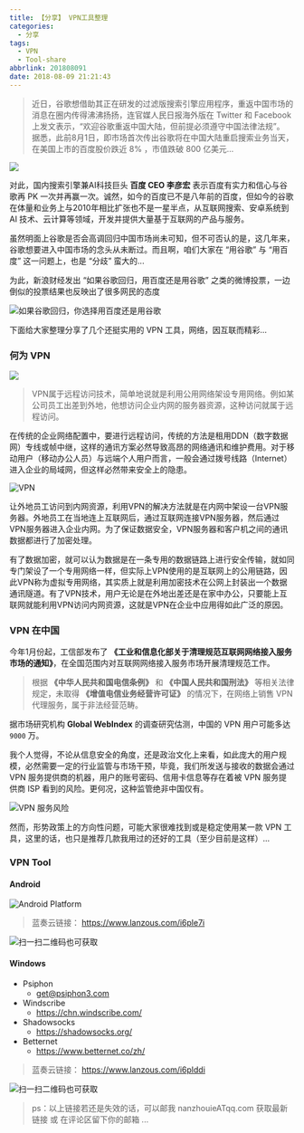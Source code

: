 ```yaml
---
title: 【分享】 VPN工具整理
categories:
  - 分享
tags:
  - VPN
  - Tool-share
abbrlink: 201808091
date: 2018-08-09 21:21:43
---
```


> 近日，谷歌想借助其正在研发的过滤版搜索引擎应用程序，重返中国市场的消息在圈内传得沸沸扬扬，连官媒人民日报海外版在 Twitter 和 Facebook 上发文表示，“欢迎谷歌重返中国大陆，但前提必须遵守中国法律法规”。
> 据悉，此前8月1日，即市场首次传出谷歌将在中国大陆重启搜索业务当天，在美国上市的百度股价跌近 8% ，市值跌破 800 亿美元...

![](https://i.loli.net/2019/02/24/5c72a44229b2d.png)

对此，国内搜索引擎兼AI科技巨头 **百度 CEO 李彦宏** 表示百度有实力和信心与谷歌再 PK 一次并再赢一次。诚然，如今的百度已不是八年前的百度，但如今的谷歌在体量和业务上与2010年相比扩张也不是一星半点，从互联网搜索、安卓系统到 AI 技术、云计算等领域，开发并提供大量基于互联网的产品与服务。

虽然明面上谷歌是否会高调回归中国市场尚未可知，但不可否认的是，这几年来，谷歌想要进入中国市场的念头从未断过。而且啊，咱们大家在 “用谷歌” 与 “用百度” 这一问题上，也是 “分歧” 蛮大的...

为此，新浪财经发出 “如果谷歌回归，用百度还是用谷歌” 之类的微博投票，一边倒似的投票结果也反映出了很多网民的态度

![如果谷歌回归，你选择用百度还是用谷歌](https://i.loli.net/2019/02/24/5c72a441e446a.jpg)

下面给大家整理分享了几个还挺实用的 VPN 工具，网络，因互联而精彩...

### 何为 VPN

![](https://i.loli.net/2019/02/24/5c72a441d6c2e.jpg)

> VPN属于远程访问技术，简单地说就是利用公用网络架设专用网络。例如某公司员工出差到外地，他想访问企业内网的服务器资源，这种访问就属于远程访问。

在传统的企业网络配置中，要进行远程访问，传统的方法是租用DDN（数字数据网）专线或帧中继，这样的通讯方案必然导致高昂的网络通讯和维护费用。对于移动用户（移动办公人员）与远端个人用户而言，一般会通过拨号线路（Internet）进入企业的局域网，但这样必然带来安全上的隐患。

![VPN](https://i.loli.net/2019/02/24/5c72a441ab584.jpg)

让外地员工访问到内网资源，利用VPN的解决方法就是在内网中架设一台VPN服务器。外地员工在当地连上互联网后，通过互联网连接VPN服务器，然后通过VPN服务器进入企业内网。为了保证数据安全，VPN服务器和客户机之间的通讯数据都进行了加密处理。

有了数据加密，就可以认为数据是在一条专用的数据链路上进行安全传输，就如同专门架设了一个专用网络一样，但实际上VPN使用的是互联网上的公用链路，因此VPN称为虚拟专用网络，其实质上就是利用加密技术在公网上封装出一个数据通讯隧道。有了VPN技术，用户无论是在外地出差还是在家中办公，只要能上互联网就能利用VPN访问内网资源，这就是VPN在企业中应用得如此广泛的原因。

### VPN 在中国

今年1月份起，工信部发布了 **《工业和信息化部关于清理规范互联网网络接入服务市场的通知》**，在全国范围内对互联网网络接入服务市场开展清理规范工作。

> 根据 **《中华人民共和国电信条例》** 和 **《中国人民共和国刑法》** 等相关法律规定，未取得 **《增值电信业务经营许可证》** 的情况下，在网络上销售 VPN 代理服务，属于非法经营范畴。

据市场研究机构 **Global WebIndex** 的调查研究估测，中国的 VPN 用户可能多达 `9000` 万。

我个人觉得，不论从信息安全的角度，还是政治文化上来看，如此庞大的用户规模，必然需要一定的行业监管与市场干预，毕竟，我们所发送与接收的数据会通过 VPN 服务提供商的机器，用户的账号密码、信用卡信息等存在着被 VPN 服务提供商 ISP 看到的风险。更何况，这种监管绝非中国仅有。

![VPN 服务风险](https://i.loli.net/2019/02/24/5c72a441b6ed0.jpg)

然而，形势政策上的方向性问题，可能大家很难找到或是稳定使用某一款 VPN 工具，这里的话，也只是推荐几款我用过的还好的工具（至少目前是这样）...

### VPN Tool

#### Android

![Android Platform](https://i.loli.net/2019/02/24/5c72a441cbc70.jpg)

> 蓝奏云链接：
> https://www.lanzous.com/i6ple7i
> 
![扫一扫二维码也可获取](https://i.loli.net/2019/10/11/ChkBtTWSNGM2eaz.png)

#### Windows
* Psiphon
    * <get@psiphon3.com>
* Windscribe
    * <https://chn.windscribe.com/>
* Shadowsocks
    * <https://shadowsocks.org/>
* Betternet
    * <https://www.betternet.co/zh/>

> 蓝奏云链接：
> https://www.lanzous.com/i6plddi

![扫一扫二维码也可获取](https://i.loli.net/2019/10/11/7gs3tHAPQehT4Fx.png)

> ps：以上链接若还是失效的话，可以邮我 nanzhouieATqq.com 获取最新链接 或 在评论区留下你的邮箱 ...